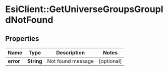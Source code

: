 # EsiClient::GetUniverseGroupsGroupIdNotFound

## Properties
Name | Type | Description | Notes
------------ | ------------- | ------------- | -------------
**error** | **String** | Not found message | [optional] 


